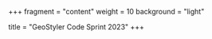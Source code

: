+++
fragment = "content"
weight = 10
background = "light"

title = "GeoStyler Code Sprint 2023"
+++
